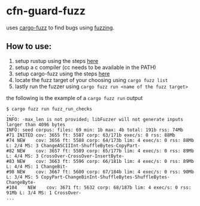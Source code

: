 # cfn-guard-fuzz

uses [cargo-fuzz](https://rust-fuzz.github.io/book/cargo-fuzz.html) to find bugs using [fuzzing](https://github.com/google/fuzzing/blob/master/docs/intro-to-fuzzing.md).

## How to use:

1. setup rustup using the steps [here](https://rustup.rs/)
2. setup a c compiler (cc needs to be available in the PATH)
3. setup cargo-fuzz using the steps [here](https://rust-fuzz.github.io/book/cargo-fuzz/setup.html)
4. locate the fuzz target of your choosing using `cargo fuzz list`
5. lastly run the fuzzer using `cargo fuzz run <name of the fuzz target>`

the following is the example of a `cargo fuzz run` output
```
$ cargo fuzz run fuzz_run_checks                                            
...
INFO: -max_len is not provided; libFuzzer will not generate inputs larger than 4096 bytes
INFO: seed corpus: files: 69 min: 1b max: 4b total: 191b rss: 74Mb
#71	INITED cov: 3655 ft: 5587 corp: 63/171b exec/s: 0 rss: 88Mb
#74	NEW    cov: 3656 ft: 5588 corp: 64/173b lim: 4 exec/s: 0 rss: 88Mb L: 2/4 MS: 3 ChangeASCIIInt-ShuffleBytes-CopyPart-
#82	NEW    cov: 3657 ft: 5589 corp: 65/177b lim: 4 exec/s: 0 rss: 89Mb L: 4/4 MS: 3 CrossOver-CrossOver-InsertByte-
#83	NEW    cov: 3663 ft: 5596 corp: 66/181b lim: 4 exec/s: 0 rss: 89Mb L: 4/4 MS: 1 ChangeBit-
#98	NEW    cov: 3667 ft: 5600 corp: 67/184b lim: 4 exec/s: 0 rss: 90Mb L: 3/4 MS: 5 CopyPart-ChangeBinInt-ShuffleBytes-ShuffleBytes-ChangeByte-
#104	NEW    cov: 3671 ft: 5632 corp: 68/187b lim: 4 exec/s: 0 rss: 91Mb L: 3/4 MS: 1 CrossOver-
...
```
